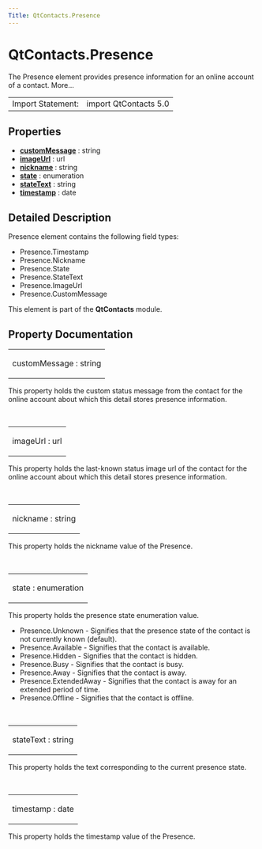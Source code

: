 ```yaml
---
Title: QtContacts.Presence
---
```


# QtContacts.Presence

<span class="subtitle"></span>
<!-- $$$Presence-brief -->
<p>The Presence element provides presence information for an online account of a contact. More...</p>
<!-- @@@Presence -->
<table class="alignedsummary">
<tr><td class="memItemLeft rightAlign topAlign"> Import Statement:</td><td class="memItemRight bottomAlign"> import QtContacts 5.0</td></tr></table><ul>
</ul>
<h2 id="properties">Properties</h2>
<ul>
<li class="fn"><b><b><a href="#customMessage-prop">customMessage</a></b></b> : string</li>
<li class="fn"><b><b><a href="#imageUrl-prop">imageUrl</a></b></b> : url</li>
<li class="fn"><b><b><a href="#nickname-prop">nickname</a></b></b> : string</li>
<li class="fn"><b><b><a href="#state-prop">state</a></b></b> : enumeration</li>
<li class="fn"><b><b><a href="#stateText-prop">stateText</a></b></b> : string</li>
<li class="fn"><b><b><a href="#timestamp-prop">timestamp</a></b></b> : date</li>
</ul>
<!-- $$$Presence-description -->
<h2 id="details">Detailed Description</h2>
</p>
<p>Presence element contains the following field types:</p>
<ul>
<li>Presence.Timestamp</li>
<li>Presence.Nickname</li>
<li>Presence.State</li>
<li>Presence.StateText</li>
<li>Presence.ImageUrl</li>
<li>Presence.CustomMessage</li>
</ul>
<p>This element is part of the <b>QtContacts</b> module.</p>
<!-- @@@Presence -->
<h2>Property Documentation</h2>
<!-- $$$customMessage -->
<table class="qmlname"><tr valign="top" id="customMessage-prop"><td class="tblQmlPropNode"><p><span class="name">customMessage</span> : <span class="type">string</span></p></td></tr></table><p>This property holds the custom status message from the contact for the online account about which this detail stores presence information.</p>
<!-- @@@customMessage -->
<br/>
<!-- $$$imageUrl -->
<table class="qmlname"><tr valign="top" id="imageUrl-prop"><td class="tblQmlPropNode"><p><span class="name">imageUrl</span> : <span class="type">url</span></p></td></tr></table><p>This property holds the last-known status image url of the contact for the online account about which this detail stores presence information.</p>
<!-- @@@imageUrl -->
<br/>
<!-- $$$nickname -->
<table class="qmlname"><tr valign="top" id="nickname-prop"><td class="tblQmlPropNode"><p><span class="name">nickname</span> : <span class="type">string</span></p></td></tr></table><p>This property holds the nickname value of the Presence.</p>
<!-- @@@nickname -->
<br/>
<!-- $$$state -->
<table class="qmlname"><tr valign="top" id="state-prop"><td class="tblQmlPropNode"><p><span class="name">state</span> : <span class="type">enumeration</span></p></td></tr></table><p>This property holds the presence state enumeration value.</p>
<ul>
<li>Presence.Unknown - Signifies that the presence state of the contact is not currently known (default).</li>
<li>Presence.Available - Signifies that the contact is available.</li>
<li>Presence.Hidden - Signifies that the contact is hidden.</li>
<li>Presence.Busy - Signifies that the contact is busy.</li>
<li>Presence.Away - Signifies that the contact is away.</li>
<li>Presence.ExtendedAway - Signifies that the contact is away for an extended period of time.</li>
<li>Presence.Offline - Signifies that the contact is offline.</li>
</ul>
<!-- @@@state -->
<br/>
<!-- $$$stateText -->
<table class="qmlname"><tr valign="top" id="stateText-prop"><td class="tblQmlPropNode"><p><span class="name">stateText</span> : <span class="type">string</span></p></td></tr></table><p>This property holds the text corresponding to the current presence state.</p>
<!-- @@@stateText -->
<br/>
<!-- $$$timestamp -->
<table class="qmlname"><tr valign="top" id="timestamp-prop"><td class="tblQmlPropNode"><p><span class="name">timestamp</span> : <span class="type">date</span></p></td></tr></table><p>This property holds the timestamp value of the Presence.</p>
<!-- @@@timestamp -->
<br/>
